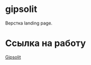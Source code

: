 # gipsolit
Верстка landing page.
# Ссылка на работу
[Gipsolit](https://kirillshapovalovv.github.io/gipsolit/)

